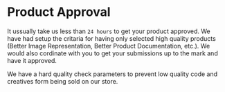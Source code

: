 # Product Approval

It ussually take us less than `24 hours` to get your product approved. We have had setup the critaria for having only selected high quality products \(Better Image Representation, Better Product Documentation, etc.\). We would also cordinate with you to get your submissions up to the mark and have it approved.

We have a hard quality check parameters to prevent low quality code and creatives form being sold on our store.

